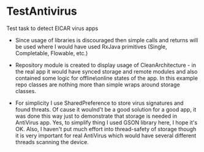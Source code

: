 # TestAntivirus
Test task to detect EICAR virus apps

* Since usage of libraries is discouraged then simple calls and returns will be used where I would have used RxJava primitives (Single, Completable, Flowable, etc.)

* Repository module is created to display usage of CleanArchitecture - in the real app it would have synced storage and remote modules and also contained some logic for offline\online states of the app. In this example repo classes are nothing more than simple wraps around storage classes.

* For simplicity I use SharedPreference to store virus signatures and found threats. Of cause it woulnd't be a good solution for a good app, it was done this way just to demonstrate that storage is needed in AntiVirus app. Yes, to simplify thing I used GSON library here, I hope it's OK. Also, I haven't put much effort into thread-safety of storage though it is very important for real AntiVirus which would have several different threads scanning the device.
